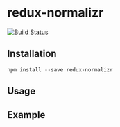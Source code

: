 # redux-normalizr
[![Build Status](https://travis-ci.org/anonkey/redux-normalizr.svg?branch=master)](https://travis-ci.org/anonkey/redux-normalizr)

## Installation
`npm install --save redux-normalizr`

## Usage

## Example
```js
```

